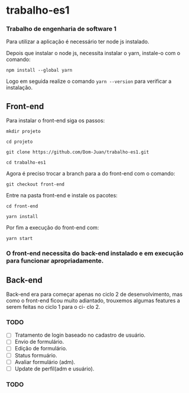 # trabalho-es1
### Trabalho de engenharia de software 1

Para utilizar a aplicação é necessário ter node js instalado.

Depois que instalar o node js, necessita instalar o yarn, instale-o com o comando:

```
npm install --global yarn
```

Logo em seguida realize o comando ```yarn --version``` para verificar a instalação.

## Front-end

Para instalar o front-end siga os passos:

```
mkdir projeto

cd projeto

git clone https://github.com/Dom-Juan/trabalho-es1.git

cd trabalho-es1
```

Agora é preciso trocar a branch para a do front-end com o comando:

```
git checkout front-end
```

Entre na pasta front-end e instale os pacotes:

```
cd front-end

yarn install
```

Por fim a execução do front-end com:
```
yarn start
```

### O front-end necessita do back-end instalado e em execução para funcionar apropriadamente.

## Back-end
  Back-end era para começar apenas no ciclo 2 de desenvolvimento, mas como o front-end
ficou muito adiantado, trouxemos algumas features a serem feitas no ciclo 1 para o ci-
clo 2.

### TODO

- [ ] Tratamento de login baseado no cadastro de usuário.
- [ ] Envio de formulário.
- [ ] Edição de formulário.
- [ ] Status formuário.
- [ ] Avaliar formulário (adm).
- [ ] Update de perfil(adm e usuário).
### TODO



